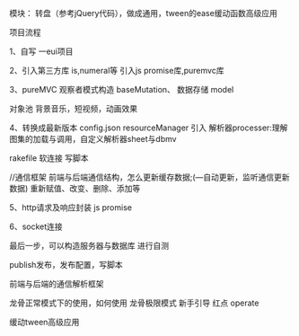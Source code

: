 模块： 转盘（参考jQuery代码），做成通用，tween的ease缓动函数高级应用



项目流程

1、自写 一eui项目


2、引入第三方库  is,numeral等
引入js promise库,puremvc库


3、pureMVC 观察者模式构造 baseMutation、
数据存储 model

对象池
背景音乐，短视频，动画效果


4、转换成最新版本 config.json
resourceManager 引入
解析器processer:理解图集的加载与调用，自定义解析器sheet与dbmv

rakefile 软连接
写脚本


//通信框架
前端与后端通信结构，怎么更新缓存数据;(—自动更新，监听通信更新数据)
重新赋值、改变、删除、添加等


5、http请求及响应封装
js promise

6、socket连接

最后一步，可以构造服务器与数据库
进行自测

publish发布，发布配置，写脚本

前端与后端的通信解析框架

龙骨正常模式下的使用，如何使用
龙骨极限模式
新手引导
红点
operate


缓动tween高级应用